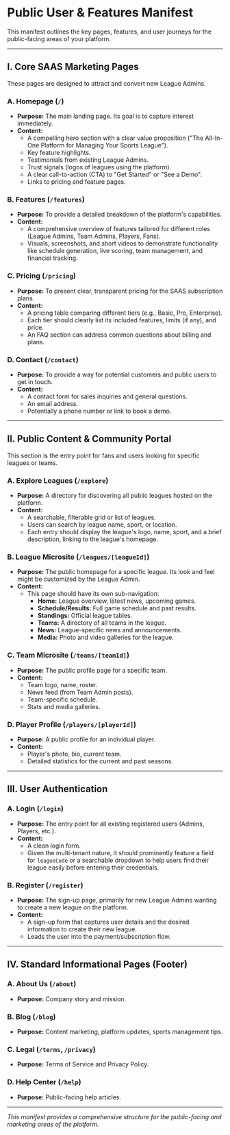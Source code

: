 # Public User & Features Manifest

This manifest outlines the key pages, features, and user journeys for the public-facing areas of your platform.

---

## I. Core SAAS Marketing Pages

These pages are designed to attract and convert new League Admins.

### A. Homepage (`/`)
- **Purpose:** The main landing page. Its goal is to capture interest immediately.
- **Content:**  
  - A compelling hero section with a clear value proposition ("The All-In-One Platform for Managing Your Sports League").
  - Key feature highlights.
  - Testimonials from existing League Admins.
  - Trust signals (logos of leagues using the platform).
  - A clear call-to-action (CTA) to "Get Started" or "See a Demo".
  - Links to pricing and feature pages.

### B. Features (`/features`)
- **Purpose:** To provide a detailed breakdown of the platform's capabilities.
- **Content:**  
  - A comprehensive overview of features tailored for different roles (League Admins, Team Admins, Players, Fans).
  - Visuals, screenshots, and short videos to demonstrate functionality like schedule generation, live scoring, team management, and financial tracking.

### C. Pricing (`/pricing`)
- **Purpose:** To present clear, transparent pricing for the SAAS subscription plans.
- **Content:**  
  - A pricing table comparing different tiers (e.g., Basic, Pro, Enterprise).
  - Each tier should clearly list its included features, limits (if any), and price.
  - An FAQ section can address common questions about billing and plans.

### D. Contact (`/contact`)
- **Purpose:** To provide a way for potential customers and public users to get in touch.
- **Content:**  
  - A contact form for sales inquiries and general questions.
  - An email address.
  - Potentially a phone number or link to book a demo.

---

## II. Public Content & Community Portal

This section is the entry point for fans and users looking for specific leagues or teams.

### A. Explore Leagues (`/explore`)
- **Purpose:** A directory for discovering all public leagues hosted on the platform.
- **Content:**  
  - A searchable, filterable grid or list of leagues.
  - Users can search by league name, sport, or location.
  - Each entry should display the league's logo, name, sport, and a brief description, linking to the league's homepage.

### B. League Microsite (`/leagues/[leagueId]`)
- **Purpose:** The public homepage for a specific league. Its look and feel might be customized by the League Admin.
- **Content:**  
  - This page should have its own sub-navigation:
    - **Home:** League overview, latest news, upcoming games.
    - **Schedule/Results:** Full game schedule and past results.
    - **Standings:** Official league tables.
    - **Teams:** A directory of all teams in the league.
    - **News:** League-specific news and announcements.
    - **Media:** Photo and video galleries for the league.

### C. Team Microsite (`/teams/[teamId]`)
- **Purpose:** The public profile page for a specific team.
- **Content:**  
  - Team logo, name, roster.
  - News feed (from Team Admin posts).
  - Team-specific schedule.
  - Stats and media galleries.

### D. Player Profile (`/players/[playerId]`)
- **Purpose:** A public profile for an individual player.
- **Content:**  
  - Player's photo, bio, current team.
  - Detailed statistics for the current and past seasons.

---

## III. User Authentication

### A. Login (`/login`)
- **Purpose:** The entry point for all existing registered users (Admins, Players, etc.).
- **Content:**  
  - A clean login form.
  - Given the multi-tenant nature, it should prominently feature a field for `leagueCode` or a searchable dropdown to help users find their league easily before entering their credentials.

### B. Register (`/register`)
- **Purpose:** The sign-up page, primarily for new League Admins wanting to create a new league on the platform.
- **Content:**  
  - A sign-up form that captures user details and the desired information to create their new league.
  - Leads the user into the payment/subscription flow.

---

## IV. Standard Informational Pages (Footer)

### A. About Us (`/about`)
- **Purpose:** Company story and mission.

### B. Blog (`/blog`)
- **Purpose:** Content marketing, platform updates, sports management tips.

### C. Legal (`/terms`, `/privacy`)
- **Purpose:** Terms of Service and Privacy Policy.

### D. Help Center (`/help`)
- **Purpose:** Public-facing help articles.

---

_This manifest provides a comprehensive structure for the public-facing and marketing areas of the platform._
